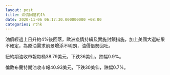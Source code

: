 ```yaml
---
layout: post
title: 油價回落約1%
date: 2020-11-06 06:17:30.000000000 +08:00
categories: rthk
---
```


油價經過上日升約4%後回落，歐洲疫情持續及實施封鎖措施，加上美國大選結果不確定，為原油需求前景增添不明朗，油價借勢回吐。

紐約期油收市報每桶38.79美元，下跌36美仙，跌幅0.9%。

倫敦布蘭特期油收市報40.93美元，下跌30美仙，跌幅0.7%。
